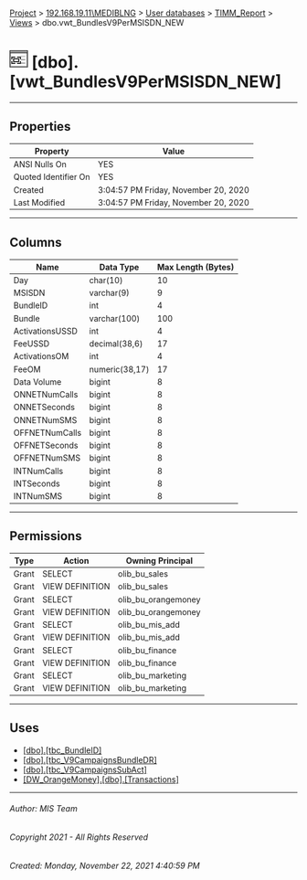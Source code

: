 #### 

[Project](../../../../index.md) > [192.168.19.11\\MEDIBLNG](../../../index.md) > [User databases](../../index.md) > [TIMM_Report](../index.md) > [Views](Views.md) > dbo.vwt_BundlesV9PerMSISDN_NEW

# ![Views](../../../../Images/View32.png) [dbo].[vwt_BundlesV9PerMSISDN_NEW]

---

## <a name="#properties"></a>Properties

| Property | Value |
|---|---|
| ANSI Nulls On | YES |
| Quoted Identifier On | YES |
| Created | 3:04:57 PM Friday, November 20, 2020 |
| Last Modified | 3:04:57 PM Friday, November 20, 2020 |


---

## <a name="#columns"></a>Columns

| Name | Data Type | Max Length (Bytes) |
|---|---|---|
| Day | char(10) | 10 |
| MSISDN | varchar(9) | 9 |
| BundleID | int | 4 |
| Bundle | varchar(100) | 100 |
| ActivationsUSSD | int | 4 |
| FeeUSSD | decimal(38,6) | 17 |
| ActivationsOM | int | 4 |
| FeeOM | numeric(38,17) | 17 |
| Data Volume | bigint | 8 |
| ONNETNumCalls | bigint | 8 |
| ONNETSeconds | bigint | 8 |
| ONNETNumSMS | bigint | 8 |
| OFFNETNumCalls | bigint | 8 |
| OFFNETSeconds | bigint | 8 |
| OFFNETNumSMS | bigint | 8 |
| INTNumCalls | bigint | 8 |
| INTSeconds | bigint | 8 |
| INTNumSMS | bigint | 8 |


---

## <a name="#permissions"></a>Permissions

| Type | Action | Owning Principal |
|---|---|---|
| Grant | SELECT | olib_bu_sales |
| Grant | VIEW DEFINITION | olib_bu_sales |
| Grant | SELECT | olib_bu_orangemoney |
| Grant | VIEW DEFINITION | olib_bu_orangemoney |
| Grant | SELECT | olib_bu_mis_add |
| Grant | VIEW DEFINITION | olib_bu_mis_add |
| Grant | SELECT | olib_bu_finance |
| Grant | VIEW DEFINITION | olib_bu_finance |
| Grant | SELECT | olib_bu_marketing |
| Grant | VIEW DEFINITION | olib_bu_marketing |


---

## <a name="#uses"></a>Uses

* [[dbo].[tbc_BundleID]](../Tables/tbc_BundleID.md)
* [[dbo].[tbc_V9CampaignsBundleDR]](../Tables/tbc_V9CampaignsBundleDR.md)
* [[dbo].[tbc_V9CampaignsSubAct]](../Tables/tbc_V9CampaignsSubAct.md)
* [[DW_OrangeMoney].[dbo].[Transactions]](../../DW_OrangeMoney/Tables/Transactions.md)


---

###### Author:  MIS Team

###### Copyright 2021 - All Rights Reserved

###### Created: Monday, November 22, 2021 4:40:59 PM

